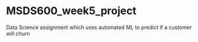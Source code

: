 # MSDS600_week5_project
Data Science assignment which uses automated ML to predict if a customer will churn
